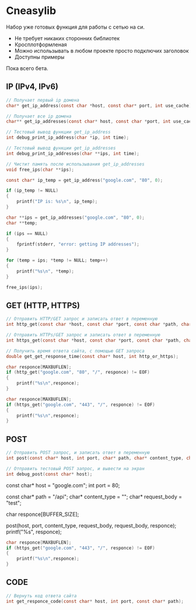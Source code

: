 # Cneasylib
Набор уже готовых функция для работы с сетью на си.
- Не требует никаких сторонних библиотек
- Кросплотформленая
- Можно использывать в любом проекте просто подключих заголовок
- Доступны примеры

Пока всего бета.

## IP (IPv4, IPv6)
``` C
// Получает первый ip домена
char* get_ip_address(const char *host, const char* port, int use_cache);

// Получает все ip домена
char** get_ip_addresses(const char* host, const char *port, int use_cache);

// Тестовый вывод функции get_ip_address
int debug_print_ip_address(char *ip, int time);

// Тестовый вывод функции get_ip_addresses
int debug_print_ip_addresses(char **ips, int time);

// Чистит память после использывания get_ip_addresses
void free_ips(char **ips);
```

``` C
const char* ip_temp = get_ip_address("google.com", "80", 0);

if (ip_temp != NULL)
{
    printf("IP is: %s\n", ip_temp);
}
```

``` C
char **ips = get_ip_addresses("google.com", "80", 0);
char **temp;

if (ips == NULL)
{
    fprintf(stderr, "error: getting IP addresses");
}

for (temp = ips; *temp != NULL; temp++)
{
    printf("%s\n", *temp);
} 

free_ips(ips);
```


## GET (HTTP, HTTPS)
``` C
// Отправить HTTP/GET запрос и записать ответ в переменную
int http_get(const char *host, const char *port, const char *path, char* response);

// Отправить HTTPs/GET запрос и записать ответ в переменную
int https_get(const char *host, const char *port, const char *path, char *response);

// Получить время ответа сайта, с помощью GET запроса
double get_get_response_time(const char* host, int http_or_https);
```

``` C
char responce[MAXBUFLEN];
if (http_get("google.com", "80", "/", responce) != EOF)
{
    printf("%s\n",responce);
}
```

``` C
char responce[MAXBUFLEN];
if (https_get("google.com", "443", "/", responce) != EOF)
{
    printf("%s\n",responce);
}
```

## POST
``` C
// Отправить POST запрос, и записать ответ в переменную
int post(const char* host, int port, char* path, char* content_type, char* request_body, char* response);

// Отправить тестовый POST запрос, и вывести на экран
int debug_post(const char* host);
```
const char* host = "google.com";
int port = 80;

const char* path = "/api";
char* content_type = "";
char* request_body = "test";

char responce[BUFFER_SIZE];

post(host, port, content_type, request_body, request_body, responce);
printf("%s", responce);
``` C
char responce[MAXBUFLEN];
if (https_get("google.com", "443", "/", responce) != EOF)
{
    printf("%s\n",responce);
}
```

## CODE
``` C
// Вернуть код ответа сайта
int get_responce_code(const char* host, int port, const char* path);
```
